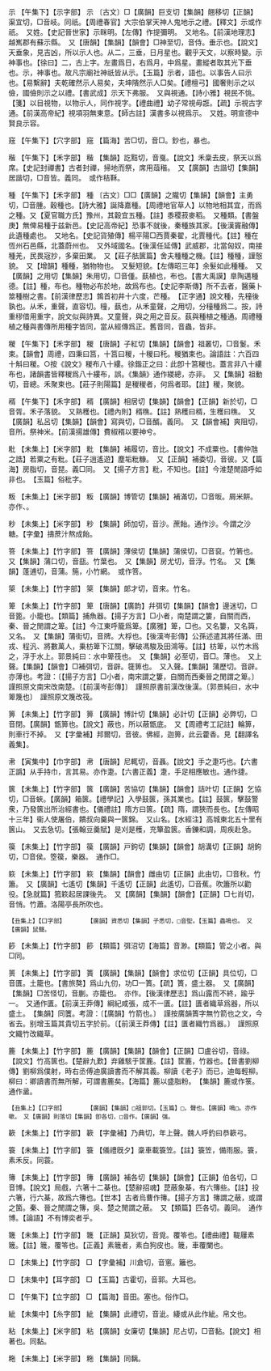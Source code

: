 <!-- { "loadSidebar": true } -->
示	【午集下】【示字部】	示	〔古文〕□【廣韻】巨支切【集韻】翹移切【正韻】渠宜切，□音岐。同祇。【周禮春官】大宗伯掌天神人鬼地示之禮。【釋文】示或作祇。　又姓。【史記晉世家】示眯明。【左傳】作提彌明。　又地名。【前漢地理志】越嶲郡有蘇示縣。　又【唐韻】【集韻】【韻會】□神至切，音侍。垂示也。【說文】天垂象，見吉凶，所以示人也。从二，三垂，日月星也。觀乎天文，以察時變。示神事也。【徐曰】二，古上字。左畫爲日，右爲月，中爲星。畫縱者取其光下垂也。示，神事也。故凡宗廟社神祇皆从示。【玉篇】示者，語也。以事告人曰示也。【易繫辭】夫乾確然示人易矣，夫坤隤然示人□矣。【禮檀弓】國奢則示之以儉，國儉則示之以禮。【書武成】示天下弗服。　又與視通。【詩小雅】視民不恌。【箋】以目視物，以物示人，同作視字。【禮曲禮】幼子常視毋誑。【疏】示視古字通。【前漢高帝紀】視項羽無東意。【師古註】漢書多以視爲示。　又姓。明宣德中賢良示容。

窛	【午集下】【穴字部】	窛	【篇海】苦□切，音□。鈔也，暴也。

稭	【午集下】【禾字部】	稭	【集韻】訖黠切，音戛。【說文】禾稾去皮，祭天以爲席。【史記封禪書】古者封禪，掃地而祭，席用葅稭。　又【廣韻】古諧切【集韻】居諧切，□音皆。義同。　或作秸鞂。

種	【午集下】【禾字部】	種	〔古文〕□□【廣韻】之隴切【集韻】【韻會】主勇切，□音腫。穀種也。【詩大雅】誕降嘉種。【周禮地官草人】以物地相其宜，而爲之種。又【夏官職方氏】豫州，其穀宜五種。【註】黍稷菽麥稻。　又種類。【書盤庚】無俾易種于兹新邑。【史記高帝紀】恐事不就後，秦種族其家。【後漢竇融傳】此遺種處也。　又地名。【史記貨殖傳】楊平陽□西賈秦翟，北賈種代。【註】種在恆州石邑縣，北蓋蔚州也。　又外域國名。【後漢任延傳】武威郡，北當匈奴，南接種羌，民畏宼抄，多棄田業。　又【莊子胠篋篇】舍夫種種之機。【註】種種，謹慤貌。　又【增韻】種種，猶物物也。　又髮短貌。【左傳昭三年】余髮如此種種。　又【廣韻】之用切【集韻】朱用切，□音偅。蓺植也，布也。【書大禹謨】臯陶邁種德。【註】種，布也。種物必布於地，故爲布也。【史記李斯傳】所不去者，醫藥卜筮種樹之書。【前漢律歷志】鶉首初井十六度，芒種。　【正字通】說文種，先穜後孰也。从禾，重聲，直容切。穜，蓺也，从禾童聲，之用切，分穜種爲二。按，詩重穋借用重字，說文似與詩異。又童聲，與之用之音反。蓺與種植之種通。周禮種植之種與書傳所用種字皆同，當从經傳爲正。舊音同，音蟲，皆非。

稯	【午集下】【禾字部】	稯	【唐韻】子紅切【集韻】【韻會】祖叢切，□音鬉。禾束。【韻會】周禮，四秉曰筥，十筥曰稯，十稯曰秅。稯猶束也。論語註：六百四十斛曰稯。○按《說文》稯布八十縷。徐鍇正之曰：此卽十筥稯也。蓋言非八十縷布也，諸韻書皆釋稯爲八十縷布，誤。《集韻》通作緵總，亦非。　又【集韻】祖動切，音總。禾聚束也。【莊子則陽篇】是稯稯者，何爲者耶。【註】稯，聚貌。

稰	【午集下】【禾字部】	稰	【廣韻】相居切【集韻】【韻會】【正韻】新於切，□音胥。禾子落貌。　又熟穫也。【禮內則】稰穛。【註】熟穫曰稰，生穫曰穛。　又【廣韻】私呂切【集韻】【韻會】寫與切，□音醑。義同。　又【韻會補】爽阻切，音所。祭神米。【前漢揚雄傳】費椒稰以要神兮。

粃	【未集上】【米字部】	粃	【集韻】補履切，音比。【說文】不成粟也。【書仲虺之誥】若粟之有粃。【莊子逍遙遊】塵垢粃糠。　又【正韻】補委切，音彼。又【篇海】房脂切，音琵。義□同。　又【揚子方言】粃，不知也。【註】今淮楚閒語呼如非也。　【玉篇】俗秕字。

粄	【未集上】【米字部】	粄	【廣韻】博管切【集韻】補滿切，□音昄。屑米餠。亦作、。

粆	【未集上】【米字部】	粆	【集韻】師加切，音沙。蔗飴。通作沙。今謂之沙糖。【字彙】擣蔗汁熬成飴。

箁	【未集上】【竹字部】	箁	【廣韻】薄侯切【集韻】蒲侯切，□音裒。竹箬也。　又【集韻】蒲口切，音瓿。竹葉也。　又【集韻】房尤切，音浮。竹名。　又【集韻】蓬逋切，音蒲。箷，小竹網。　或作箁。

箂	【未集上】【竹字部】	箂	【集韻】郞才切，音來。竹名。

箄	【未集上】【竹字部】	箄	【唐韻】【廣韵】幷弭切【集韻】【韻會】邊迷切，□音篦。小籠也。【類篇】捕魚器。【揚子方言】□小者，南楚謂之簍，自關而西，秦、晉之閒謂之箄。【註】今江東呼籠爲箄。【廣雅】箄，□也。又名簍，又名籅，又名。　又【集韻】蒲街切，音牌。大桴也。【後漢岑彭傳】公孫述遣其將任滿、田戎、程汎、將數萬人，乗枋箄下江關，擊破馮駿及田鴻等。【註】枋箄，以竹木爲之，浮于水上。郭景純曰：水中箄筏也。　又【集韻】必至切，音□。薄也。　又上聲。【集韻】【韻會】□補弭切，音辟。簁箅也。　又入聲。【集韻】蒲歷切。音辟。亦薄也。考證：〔【揚子方言】□小者，南宋謂之簍，自關而西秦晉之閒謂之箄。〕　謹照原文南宋改南楚。〔【前漢岑彭傳】〕　謹照原書前漢改後漢。〔郭景純曰，水中箄篾也〕　謹照原文篾改筏。 

箅	【未集上】【竹字部】	箅	【廣韻】博計切【集韻】必計切【正韻】必弊切，□音閉。【廣韻】甑箅也。【說文】蔽也，所以蔽甑底。　又【周禮考工記註】輪箅，則車行不掉。　又【字彙補】邦爾切，音彼。佛經，迦箅，此云藿香。見【翻譯名義集】。

帇	【寅集中】【巾字部】	帇	【唐韻】尼輒切，音聶。【說文】手之疌巧也。【六書正譌】从手持巾，言其易。亦作疌。【六書正義】疌，手足相應敏也。通作捷。

篋	【未集上】【竹字部】	篋	【廣韻】苦協切【集韻】【韻會】詰叶切【正韻】乞協切，□音蛺。【廣韻】箱篋。【禮學記】入學鼓篋，孫其業也。【註】鼓篋，擊鼓警衆，乃發篋出所治經書也。【儀禮註】隋方曰篋。【疏】隋，謂狹而長也。【左傳昭十三年】衞人使屠伯，饋叔向羹與一篋錦。　又山名。【水經注】高城東北五十里有篋山。　又去急切。【張翰豆羹賦】是刈是穫，充簞盈篋。香鑠和調，周疾赴急。

篌	【未集上】【竹字部】	篌	【廣韻】戸鉤切【集韻】【韻會】胡溝切【正韻】胡鉤切，□音侯。箜篌，樂器。　通作□。

篍	【未集上】【竹字部】	篍	【集韻】【韻會】雌由切【正韻】此由切，□音秋。竹簫。　又【廣韻】七遙切【集韻】千遙切【正韻】此遙切，□音蕉。吹簫所以勸役。【急就篇】箛篍起居課後先。　又【廣韻】【集韻】【韻會】【正韻】□七肖切，音悄。竹蕭。洛陽亭長所吹也。

	【丑集上】【口字部】		【廣韻】資悉切【集韻】子悉切，□音堲。【玉篇】蟲鳴也。　又【廣韻】鼠聲。

篎	【未集上】【竹字部】	篎	【類篇】弭沼切【海篇】音渺。【類篇】管之小者。與□同。

篑	【未集上】【竹字部】	簣	【廣韻】【集韻】【韻會】求位切【正韻】具位切，□音匱。土籠也。【書旅獒】爲山九仞，功□一簣。【疏】簣，盛土器。　又【廣韻】【集韻】□苦怪切，音蒯。亦籠也。　亦作。【後漢律歷志】爲山露而不終，踰乎一。　又通作匱。【前漢王莽傳】綱紀咸張，成不一匱。【註】匱者織草爲器，所以盛土。　【集韻】同籄。考證：〔【廣韻】竹箭也。〕　謹按廣韻簣字無竹箭也之文，今省去。别增玉篇其貴切五字於前。〔【前漢王莽傳】【註】匱者織竹爲器。〕　謹照原文織竹改織草。 

簏	【未集上】【竹字部】	簏	【廣韻】【集韻】【韻會】【正韻】□盧谷切，音祿。【說文】竹高篋也。【楚辭九歎】弃雞駭于筐簏。【註】筐簏，竹器也。【晉書劉柳傳】劉柳爲僕射，時右丞傅迪廣讀書而不解其義。柳讀《老子》而已，迪每輕柳。柳曰：卿讀書而無所解，可謂書簏矣。【海篇】簏以盛脂粉。　【集韻】簏或作箓。通作盝。

	【丑集上】【口字部】		【廣韻】【集韻】□祖郭切。【玉篇】□，聲也。【廣韻】鳴□。亦作嗽。　又【廣韻】則落切【集韻】卽各切，□音作。【廣韻】强。

簐	【未集上】【竹字部】	簐	【字彙補】乃典切，年上聲。魏人呼釣曰恭簐弓。

簑	【未集上】【竹字部】	簑	【儀禮旣夕】稾車載簑笠。【註】簑笠，備雨服。簑，素禾反。同蓑。

簙	【未集上】【竹字部】	簙	【廣韻】補各切【集韻】【韻會】【正韻】伯各切，□音博。【說文】局戲，六箸十二棊也。【楚辭招魂】菎蔽象棊，有六簙些。【註】投六箸，行六棊，故爲六簙也。【世本】古者烏曹作簙。【揚子方言】簙謂之蔽，或謂之箘。秦、晉之閒謂之簙，吳、楚之閒謂之蔽。　又【類篇】匹各切。義同。　通作博。【論語】不有博奕者乎。

簚	【未集上】【竹字部】	簚	【正韻】莫狄切，音覓。覆笭也。【禮曲禮】鞮屨素簚。【註】簚，覆笭也。【正義】素簚者，素白狗皮也。簚，車覆闌也。

□	【未集上】【竹字部】	□	【字彙補】川倉切，音窻。籬也。

□	【未集中】【耳字部】	□	【玉篇】古霍切，音郭。大耳也。

□	【午集下】【立字部】	□	【篇海】音田。塞也。俗作□。

紪	【未集中】【糸字部】	紪	【集韻】此禮切，音泚。緀或从此作紪。帛文也。

粘	【未集上】【米字部】	粘	【廣韻】女廉切【集韻】尼占切，□音黏。【說文】相著也。同黏。

粚	【未集上】【米字部】	粚	【集韻】同黐。

